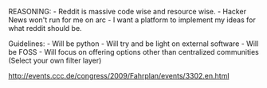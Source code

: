 REASONING:
	- Reddit is massive code wise and resource wise.
	- Hacker News won't run for me on arc
	- I want a platform to implement my ideas for what reddit should be.

Guidelines:
	- Will be python
	- Will try and be light on external software
	- Will be FOSS
	- Will focus on offering options other than centralized communities (Select your own filter layer)

http://events.ccc.de/congress/2009/Fahrplan/events/3302.en.html